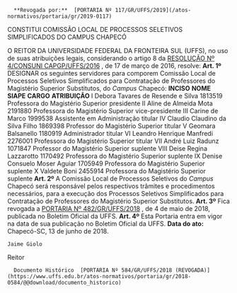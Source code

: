       **Revogada por:**  [PORTARIA Nº 117/GR/UFFS/2019](/atos-normativos/portaria/gr/2019-0117) 

   CONSTITUI COMISSÃO LOCAL DE PROCESSOS SELETIVOS SIMPLIFICADOS DO CAMPUS CHAPECÓ  

 O REITOR DA UNIVERSIDADE FEDERAL DA FRONTEIRA SUL (UFFS), no uso de suas atribuições legais, considerando o artigo 8 da [RESOLUÇÃO Nº 4/CONSUNI CAPGP/UFFS/2016](https://www.uffs.edu.br/atos-normativos/resolucao/consunicapgp/2016-0004)  , de 17 de março de 2016, resolve:   **Art. 1º** DESIGNAR os seguintes servidores para comporem Comissão Local de Processos Seletivos Simplificados para Contratação de Professores do Magistério Superior Substitutos, do *Campus* Chapecó:     **INCISO**    **NOME**    **SIAPE**    **CARGO**    **ATRIBUIÇÃO**      I   Debora Tavares de Resende e Silva   1813519   Professora do Magistério Superior   presidente     II   Aline de Almeida Mota   2191880   Professora do Magistério Superior   vice-presidente     III   Carine de Marco   1999538   Assistente em Administração   titular     IV   Claudio Claudino da Silva Filho   1869398   Professor do Magistério Superior   titular     V   Geomara Balsanello   1180919   Administrador   titular     VI   Leandro Henrique Manfredi   2276001   Professora do Magistério Superior   titular     VII   André Luiz Radunz   1071847   Professor do Magistério Superior   suplente     VIII   Deise Regina Lazzarotto   1170492   Professora do Magistério Superior   suplente     IX   Denise Consuelo Moser Aguiar   1705949   Professora do Magistério Superior   suplente     X   Valdete Boni   2455914   Professora do Magistério Superior   suplente       **Art. 2º** A Comissão Local de Processos Seletivos do *Campus* Chapecó será responsável pelos respectivos trâmites e procedimentos necessários, para a execução dos Processos Seletivos Simplificados para Contratação de Professores do Magistério Superior Substitutos.   **Art. 3º** Fica revogada a [PORTARIA Nº 482/GR/UFFS/2018](https://www.uffs.edu.br/atos-normativos/portaria/gr/2018-0482)  , de 4 de maio de 2018, publicada no Boletim Oficial da UFFS.   **Art. 4º** Esta Portaria entra em vigor na data de sua publicação no Boletim Oficial da UFFS.      **Data do ato:** Chapecó-SC, 13 de junho de 2018.   
 

    Jaime Giolo   
 Reitor 

      Documento Histórico  [PORTARIA Nº 584/GR/UFFS/2018 (REVOGADA)](https://www.uffs.edu.br/atos-normativos/portaria/gr/2018-0584/@@download/documento_historico)     
      